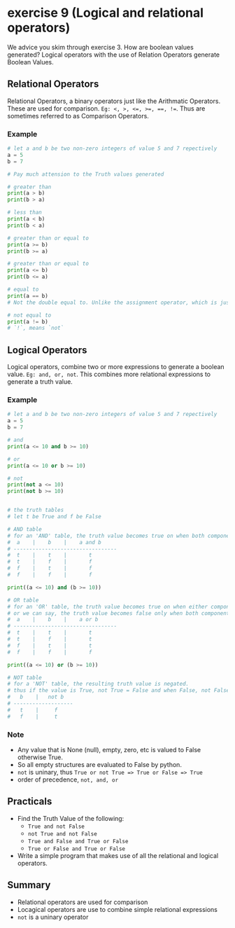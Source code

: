 # exercise 9 (Logical and relational operators)
We advice you skim through exercise 3. How are boolean values generated? Logical operators with the use of Relation Operators generate Boolean Values.


## Relational Operators
Relational Operators, a binary operators just like the Arithmatic Operators. These are used for comparison. `Eg: <, >, <=, >=, ==, !=`. Thus are sometimes referred to as Comparison Operators.

### Example
```python
# let a and b be two non-zero integers of value 5 and 7 repectively
a = 5
b = 7

# Pay much attension to the Truth values generated

# greater than
print(a > b)
print(b > a) 

# less than
print(a < b)
print(b < a) 

# greater than or equal to
print(a >= b)
print(b >= a) 

# greater than or equal to
print(a <= b)
print(b <= a) 

# equal to
print(a == b)
# Not the double equal to. Unlike the assignment operator, which is just a character.

# not equal to
print(a != b)
# `!`, means `not`
```


## Logical Operators
Logical operators, combine two or more expressions to generate a boolean value. `Eg: and, or, not`. This combines more relational expressions to generate a truth value.

### Example
```python
# let a and b be two non-zero integers of value 5 and 7 repectively
a = 5
b = 7

# and
print(a <= 10 and b >= 10)

# or
print(a <= 10 or b >= 10)

# not
print(not a <= 10)
print(not b >= 10)


# the truth tables
# let t be True and f be False

# AND table
# for an 'AND' table, the truth value becomes true on when both components are truth.
#  a    |    b    |    a and b
# ---------------------------------
#  t    |    t    |       t
#  t    |    f    |       f
#  f    |    t    |       f
#  f    |    f    |       f

print((a <= 10) and (b >= 10))

# OR table
# for an 'OR' table, the truth value becomes true on when either components are truth,
# or we can say, the truth value becomes false only when both components are false.
#  a    |    b    |    a or b
# ---------------------------------
#  t    |    t    |       t
#  t    |    f    |       t
#  f    |    t    |       t
#  f    |    f    |       f

print((a <= 10) or (b >= 10))

# NOT table
# for a 'NOT' table, the resulting truth value is negated.
# thus if the value is True, not True = False and when False, not False = True
#   b    |   not b
# -------------------
#   t    |     f
#   f    |     t

```

### Note
* Any value that is None (null), empty, zero, etc is valued to False otherwise True.
* So all empty structures are evaluated to False by python.
* `not` is uninary, thus `True or not True => True or False => True`
* order of precedence, `not, and, or`


## Practicals
* Find the Truth Value of the following:
    * `True and not False`
    * `not True and not False`
    * `True and False and True or False`
    * `True or False and True or False`
* Write a simple program that makes use of all the relational and logical operators.

## Summary
* Relational operators are used for comparison
* Locagical operators are use to combine simple relational expressions
* `not` is a uninary operator